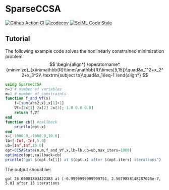 # SparseCCSA
[![Github Action CI](https://github.com/gaurav-arya/SparseCCSA.jl/actions/workflows/CI.yml/badge.svg)](https://github.com/gaurav-arya/SparseCCSA.jl/actions/workflows/CI.yml)
[![codecov](https://codecov.io/gh/gaurav-arya/SparseCCSA.jl/graph/badge.svg)](https://codecov.io/gh/gaurav-arya/SparseCCSA.jl)
[![SciML Code Style](https://img.shields.io/static/v1?label=code%20style&message=SciML&color=9558b2&labelColor=389826)](https://github.com/SciML/SciMLStyle)

## Tutorial

The following example code solves the nonlinearly constrained minimization problem
$$
\begin{align*} 
    \operatorname*{minimize}_{x\in\mathbb{R}\times\mathbb{R}\times[5,15]}\quad&x_1^2+x_2^2+x_3^2\\
    \textrm{subject to}\quad&x_1\leq-1
\end{align*}
$$

```julia
using SparseCCSA
n=3 # number of variables
m=1 # number of constraints
function f_and_∇f(x)
    f=[sum(abs2,x),x[1]+1]
    ∇f=[2x[1] 2x[2] 2x[3]; 1.0 0.0 0.0]
    return f,∇f
end
function cb() #callback
    println(opt.x)
end
x=[-1000.0,-1000.0,10.0]
lb=[-Inf,-Inf,5.0]
ub=[Inf,Inf,15.0]
opt=CCSAState(n,m,f_and_∇f,x,lb=lb,ub=ub,max_iters=1000)
optimize(opt,callback=cb)
println("got $(opt.fx[1]) at $(opt.x) after $(opt.iters) iterations")
```
The output should be:
```
got 26.00001803422383 at [-0.9999999999999751, 2.5679858148287025e-7, 5.0] after 13 iterations
```
